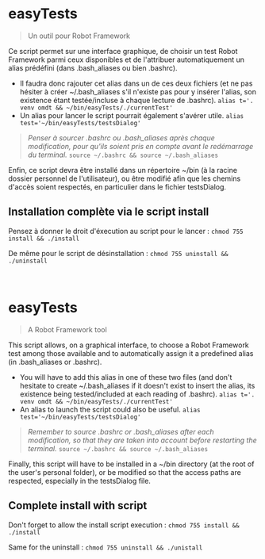 # easyTests
> Un outil pour Robot Framework

Ce script permet sur une interface graphique, de choisir un test Robot Framework parmi ceux disponibles et de l'attribuer automatiquement un alias prédéfini (dans .bash_aliases ou bien .bashrc).
* Il faudra donc rajouter cet alias dans un de ces deux fichiers (et ne pas hésiter à créer ~/.bash_aliases s'il n'existe pas pour y insérer l'alias, son     existence étant testée/incluse à chaque lecture de .bashrc).
```alias t='. venv omdt && ~/bin/easyTests/./currentTest'```
* Un alias pour lancer le script pourrait également s'avérer utile.
```alias test='~/bin/easyTests/testsDialog'```    

> _Penser à sourcer .bashrc ou .bash_aliases après chaque modification, pour qu'ils soient pris en compte avant le redémarrage du terminal._
```source ~/.bashrc && source ~/.bash_aliases```

Enfin, ce script devra être installé dans un répertoire ~/bin (à la racine dossier personnel de l'utilisateur), ou être modifié afin que les chemins d'accès soient respectés, en particulier dans le fichier testsDialog.

## Installation complète via le script install

Pensez à donner le droit d'éxecution au script pour le lancer :
```chmod 755 install && ./install```

De même pour le script de désinstallation :
```chmod 755 uninstall && ./uninstall```

<br>

# easyTests
> A Robot Framework tool

This script allows, on a graphical interface, to choose a Robot Framework test among those available and to automatically assign it a predefined alias (in .bash_aliases or .bashrc).
* You will have to add this alias in one of these two files (and don't hesitate to create ~/.bash_aliases if it doesn't exist to insert the alias, its     existence being tested/included at each reading of .bashrc).
```alias t='. venv omdt && ~/bin/easyTests/./currentTest'```
* An alias to launch the script could also be useful.
```alias test='~/bin/easyTests/testsDialog'```    

> _Remember to source .bashrc or .bash_aliases after each modification, so that they are taken into account before restarting the terminal._
```source ~/.bashrc && source ~/.bash_aliases```    

Finally, this script will have to be installed in a ~/bin directory (at the root of the user's personal folder), or be modified so that the access paths are respected, especially in the testsDialog file.

## Complete install with script

Don't forget to allow the install script execution :
```chmod 755 install && ./install```

Same for the uninstall :
```chmod 755 uninstall && ./unistall```
